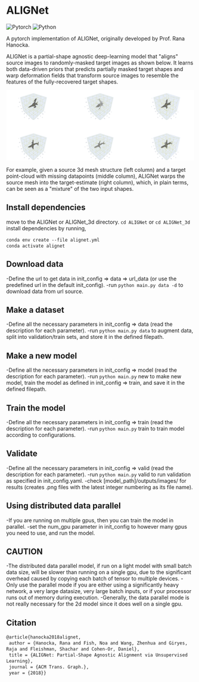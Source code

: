 # ALIGNet
![Pytorch](https://img.shields.io/badge/PyTorch->=1.9.0-Red?logo=pytorch)
![Python](https://img.shields.io/badge/Python->=3.8-Red?logo=python)

A pytorch implementation of ALIGNet, originally developed by Prof. Rana Hanocka.

ALIGNet is a partial-shape agnostic deep-learning model that "aligns" source images to randomly-masked target images as shown below. 
It learns both data-driven priors that predicts partially masked target shapes and warp deformation fields that transform source images to resemble the 
features of the fully-recovered target shapes. 
<p align="center">
  <img src="./docs/3d.png" width="1300" title="3d Example">
</p>
For example, given a source 3d mesh structure (left column) and a target point-cloud with missing datapoints (middle column), ALIGNet warps the source mesh into the target-estimate (right column), which, in plain terms, can be seen as a "mixture" of the two input shapes. 

## Install dependencies
move to the ALIGNet or ALIGNet_3d directory.
```cd ALIGNet```
or
```cd ALIGNet_3d```
install dependencies by running, 
```
conda env create --file alignet.yml
conda activate alignet
```

## Download data
-Define the url to get data in init_config => data => url_data (or use the predefined url in the default init_config).
-run ```python main.py data -d``` to download data from url source.

## Make a dataset
-Define all the necessary parameters in init_config => data (read the description for each parameter).
-run ```python main.py data``` to augment data, split into validation/train sets, and store it in the defined filepath.

## Make a new model
-Define all the necessary parameters in init_config => model (read the description for each parameter).
-run ```python main.py``` new to make new model, train the model as defined in init_config => train, and save it in the defined filepath.

## Train the model 
-Define all the necessary parameters in init_config => train (read the description for each parameter).
-run ```python main.py``` train to train model according to configurations.

## Validate
-Define all the necessary parameters in init_config => valid (read the description for each parameter).
-run ```python main.py``` valid to run validation as specified in init_config.yaml.
-check [model_path]/outputs/images/ for results (creates .png files with the latest integer numbering as its file name).

## Using distributed data parallel
-If you are running on multiple gpus, then you can train the model in parallel.
-set the num_gpu parameter in init_config to however many gpus you need to use,
and run the model.

## CAUTION
-The distributed data parallel model, if run on a light model with small batch data size,
will be slower than running on a single gpu, due to the significant overhead caused by
copying each batch of tensor to multiple devices.
-Only use the parallel mode if you are either using a significantly heavy network, a very 
large datasize, very large batch inputs, or if your processor runs out of memory during execution.
-Generally, the data parallel mode is not really necessary for the 2d model since it does well
on a single gpu.

## Citation
```
@article{hanocka2018alignet,
 author = {Hanocka, Rana and Fish, Noa and Wang, Zhenhua and Giryes, Raja and Fleishman, Shachar and Cohen-Or, Daniel},
 title = {ALIGNet: Partial-Shape Agnostic Alignment via Unsupervised Learning},
 journal = {ACM Trans. Graph.},
 year = {2018}}
```
